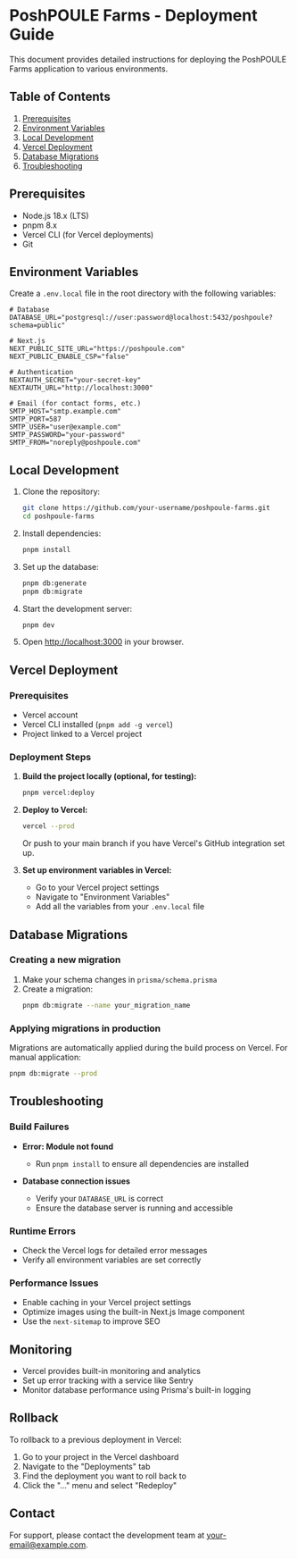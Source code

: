 # PoshPOULE Farms - Deployment Guide

This document provides detailed instructions for deploying the PoshPOULE Farms application to various environments.

## Table of Contents

1. [Prerequisites](#prerequisites)
2. [Environment Variables](#environment-variables)
3. [Local Development](#local-development)
4. [Vercel Deployment](#vercel-deployment)
5. [Database Migrations](#database-migrations)
6. [Troubleshooting](#troubleshooting)

## Prerequisites

- Node.js 18.x (LTS)
- pnpm 8.x
- Vercel CLI (for Vercel deployments)
- Git

## Environment Variables

Create a `.env.local` file in the root directory with the following variables:

```env
# Database
DATABASE_URL="postgresql://user:password@localhost:5432/poshpoule?schema=public"

# Next.js
NEXT_PUBLIC_SITE_URL="https://poshpoule.com"
NEXT_PUBLIC_ENABLE_CSP="false"

# Authentication
NEXTAUTH_SECRET="your-secret-key"
NEXTAUTH_URL="http://localhost:3000"

# Email (for contact forms, etc.)
SMTP_HOST="smtp.example.com"
SMTP_PORT=587
SMTP_USER="user@example.com"
SMTP_PASSWORD="your-password"
SMTP_FROM="noreply@poshpoule.com"
```

## Local Development

1. Clone the repository:
   ```bash
   git clone https://github.com/your-username/poshpoule-farms.git
   cd poshpoule-farms
   ```

2. Install dependencies:
   ```bash
   pnpm install
   ```

3. Set up the database:
   ```bash
   pnpm db:generate
   pnpm db:migrate
   ```

4. Start the development server:
   ```bash
   pnpm dev
   ```

5. Open [http://localhost:3000](http://localhost:3000) in your browser.

## Vercel Deployment

### Prerequisites

- Vercel account
- Vercel CLI installed (`pnpm add -g vercel`)
- Project linked to a Vercel project

### Deployment Steps

1. **Build the project locally (optional, for testing):**
   ```bash
   pnpm vercel:deploy
   ```

2. **Deploy to Vercel:**
   ```bash
   vercel --prod
   ```

   Or push to your main branch if you have Vercel's GitHub integration set up.

3. **Set up environment variables in Vercel:**
   - Go to your Vercel project settings
   - Navigate to "Environment Variables"
   - Add all the variables from your `.env.local` file

## Database Migrations

### Creating a new migration

1. Make your schema changes in `prisma/schema.prisma`
2. Create a migration:
   ```bash
   pnpm db:migrate --name your_migration_name
   ```

### Applying migrations in production

Migrations are automatically applied during the build process on Vercel. For manual application:

```bash
pnpm db:migrate --prod
```

## Troubleshooting

### Build Failures

- **Error: Module not found**
  - Run `pnpm install` to ensure all dependencies are installed

- **Database connection issues**
  - Verify your `DATABASE_URL` is correct
  - Ensure the database server is running and accessible

### Runtime Errors

- Check the Vercel logs for detailed error messages
- Verify all environment variables are set correctly

### Performance Issues

- Enable caching in your Vercel project settings
- Optimize images using the built-in Next.js Image component
- Use the `next-sitemap` to improve SEO

## Monitoring

- Vercel provides built-in monitoring and analytics
- Set up error tracking with a service like Sentry
- Monitor database performance using Prisma's built-in logging

## Rollback

To rollback to a previous deployment in Vercel:

1. Go to your project in the Vercel dashboard
2. Navigate to the "Deployments" tab
3. Find the deployment you want to roll back to
4. Click the "..." menu and select "Redeploy"

## Contact

For support, please contact the development team at [your-email@example.com](mailto:your-email@example.com).
